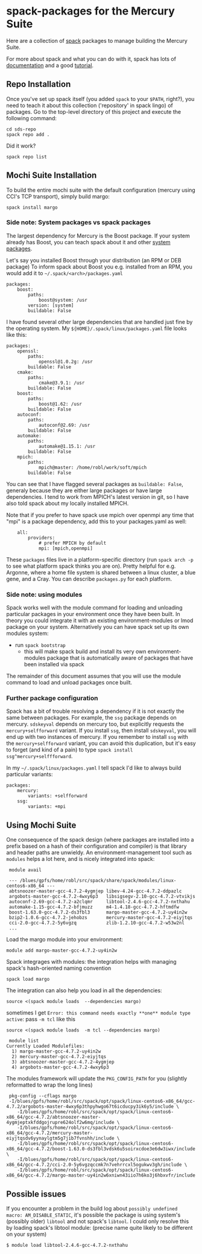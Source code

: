 # spack-packages for the Mercury Suite

Here are a collection of [spack](https://spack.io/)  packages to manage
building the Mercury Suite.

For more about spack and what you can do with it, spack has lots of
[documentation](https://spack.readthedocs.io/en/latest/) and a good
[tutorial](https://spack.readthedocs.io/en/latest/tutorial_sc16.html).

## Repo Installation

Once you've set up spack itself (you added `spack` to your `$PATH`, right?),
 you need to teach it about this collection
('repository' in spack lingo) of packages.  Go to the top-level directory of
this project and execute the following command:

    cd sds-repo
    spack repo add .

Did it work?

    spack repo list

## Mochi Suite Installation

To build the entire mochi suite with the default configuration (mercury using
CCI's TCP transport), simply build margo:

    spack install margo


### Side note: System packages vs spack packages

The largest dependency for Mercury is the Boost package.  If your system
already has Boost, you can teach spack about it and other
[system packages](https://spack.readthedocs.io/en/latest/getting_started.html#system-packages).

Let's say you installed Boost through your distribution (an RPM or DEB package)
To inform spack about Boost you e.g. installed from an RPM, you would add it to
`~/.spack/<arch>/packages.yaml`

```
packages:
    boost:
        paths:
            boost@system: /usr
        version: [system]
        buildable: False
```

I have found several other large dependencies that are handled just fine by the
operating system.  My `${HOME}/.spack/linux/packages.yaml` file looks like
this:

```
packages:
    openssl:
        paths:
            openssl@1.0.2g: /usr
        buildable: False
    cmake:
        paths:
            cmake@3.9.1: /usr
        buildable: False
    boost:
        paths:
            boost@1.62: /usr
        buildable: False
    autoconf:
        paths:
            autoconf@2.69: /usr
        buildable: False
    automake:
        paths:
            automake@1.15.1: /usr
        buildable: False
    mpich:
        paths:
            mpich@master: /home/robl/work/soft/mpich
        buildable: False
```

You can see that I have flagged several packages as `buildable: False`,
generaly because they are either large packages or have large dependencies.  I
tend to work from MPICH's latest version in git, so I have also told spack
about my locally installed MPICH.

Note that if you prefer to have spack use mpich over openmpi any time that
"mpi" is a package dependency, add this to your packages.yaml as well:

```
    all:
        providers:
            # prefer MPICH by default
            mpi: [mpich,openmpi]
```

These `packages` files live in a platform-specific directory (run `spack arch
-p` to see what platform spack thinks you are on).  Pretty helpful for e.g.
Argonne, where a home file system is shared between a linux cluster, a blue
gene, and a Cray.  You can describe `packages.py` for each platform.

### Side note: using modules

Spack works well with the module command for loading and unloading
particular packages in your environment once they have been built. In theory
you could integrate it with an existing environment-modules or lmod package
on your system.  Alternatively you can have spack set up its own modules
system:

* run ```spack bootstrap```
    * this will make spack build and install its very own
      environment-modules package that is automatically aware of packages
      that have been installed via spack

The remainder of this document assumes that you will use the module command
to load and unload packages once built.

### Further package configuration

Spack has a bit of trouble resolving a dependency if it is not exactly the same
between packages.  For example, the `ssg` package depends on mercury.
`sdskeyval` depends on mercury too, but explicitly requests the
`mercury+selfforward` variant.  If you install `ssg`, then install `sdskeyval`,
you will end up with two instances of mercury.  If you remember to install
`ssg` with the `mercury+selfforward` variant, you can avoid this duplication,
but it's easy to forget (and kind of a pain) to type `spack install
ssg^mercury+selffforward`.

In my `~/.spack/linux/packages.yaml` I tell spack I'd like to always build particular variants:

```
packages:
    mercury:
        variants: +selfforward
    ssg:
        variants: +mpi
```


## Using Mochi Suite

One consequence of the spack design (where packages are installed into a prefix
based on a hash of their configuration and compiler) is that library and header
paths are unwieldy.  An environment-management tool such as `modules` helps a
lot here, and is nicely integrated into spack:

```
 module avail

 --- /blues/gpfs/home/robl/src/spack/share/spack/modules/linux-centos6-x86_64 ---
 abtsnoozer-master-gcc-4.7.2-4ygmjep libev-4.24-gcc-4.7.2-ddpazlc
 argobots-master-gcc-4.7.2-4wxy6p3   libsigsegv-2.10-gcc-4.7.2-vtvikjs
 autoconf-2.69-gcc-4.7.2-a2clqmr     libtool-2.4.6-gcc-4.7.2-nxthahu
 automake-1.15-gcc-4.7.2-bfjmuzz     m4-1.4.18-gcc-4.7.2-hftmdfw
 boost-1.63.0-gcc-4.7.2-ds3fbl3      margo-master-gcc-4.7.2-uy4in2w
 bzip2-1.0.6-gcc-4.7.2-jehobzs       mercury-master-gcc-4.7.2-eiyjtqs
 cci-2.0-gcc-4.7.2-5y6vgzq           zlib-1.2.10-gcc-4.7.2-w53w2nl
 ...
```

Load the margo module into your environment:

    module add margo-master-gcc-4.7.2-uy4in2w

Spack integrages with modules: the integration helps with managing spack's hash-oriented naming convention

    spack load margo

The integration can also help you load in all the dependencies:

    source <(spack module loads  --dependencies margo)

sometimes I get `Error: this command needs exactly **one** module type active`: pass 	`-m tcl` like this

    source <(spack module loads  -m tcl --dependencies margo)

```
 module list
Currently Loaded Modulefiles:
  1) margo-master-gcc-4.7.2-uy4in2w
  2) mercury-master-gcc-4.7.2-eiyjtqs
  3) abtsnoozer-master-gcc-4.7.2-4ygmjep
  4) argobots-master-gcc-4.7.2-4wxy6p3
```

The modules framework will update the `PKG_CONFIG_PATH` for you (slightly reformatted to wrap the long lines)

```
 pkg-config --cflags margo
 -I/blues/gpfs/home/robl/src/spack/opt/spack/linux-centos6-x86_64/gcc-4.7.2/argobots-master-4wxy6p3thpyhwgo67t6icducpy3ik6y5/include \
 	-I/blues/gpfs/home/robl/src/spack/opt/spack/linux-centos6-x86_64/gcc-4.7.2/abtsnoozer-master-4ygmjeptxkfddgojrupre624olf2w6mq/include \
	-I/blues/gpfs/home/robl/src/spack/opt/spack/linux-centos6-x86_64/gcc-4.7.2/mercury-master-eiyjtqsdv6yynaylgtm5g7jib7fvnshh/include \
	-I/blues/gpfs/home/robl/src/spack/opt/spack/linux-centos6-x86_64/gcc-4.7.2/boost-1.63.0-ds3fbl3vdsk6u5soirxcdoe3e6dw3iwx/include \
	-I/blues/gpfs/home/robl/src/spack/opt/spack/linux-centos6-x86_64/gcc-4.7.2/cci-2.0-5y6vgzqccmk7n7vehrrcxl5ogukwv3gh/include \
	-I/blues/gpfs/home/robl/src/spack/opt/spack/linux-centos6-x86_64/gcc-4.7.2/margo-master-uy4in2w6xniwn43iio7h6ko3j6hbxvfr/include
 ```

## Possible issues

If you encounter a problem in the build log about `possibly undefined macro:
AM_DISABLE_STATIC`, it's possible the package is using system's (possibly
older) `libtool` and not spack's `libtool`.  I could only resolve this by
loading spack's libtool module: (precise name quite likely to be different on
your system)

    $ module load libtool-2.4.6-gcc-4.7.2-nxthahu

